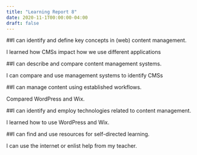 ```yaml
---
title: "Learning Report 8"
date: 2020-11-1T00:00:00-04:00
draft: false
---
```


##I can identify and define key concepts in (web) content management.
 
I learned how CMSs impact how we use different applications

##I can describe and compare content management systems.

I can compare and use management systems to identify CMSs

##I can manage content using established workflows.

Compared WordPress and Wix. 

##I can identify and employ technologies related to content management.

I learned how to use WordPress and Wix.

##I can find and use resources for self-directed learning.

I can use the internet or enlist help from my teacher.
